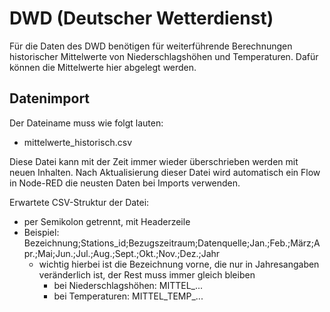 # DWD (Deutscher Wetterdienst)

Für die Daten des DWD benötigen für weiterführende Berechnungen historischer Mittelwerte von Niederschlagshöhen und Temperaturen. Dafür können die Mittelwerte hier abgelegt werden.

## Datenimport

Der Dateiname muss wie folgt lauten:

- mittelwerte_historisch.csv

Diese Datei kann mit der Zeit immer wieder überschrieben werden mit neuen Inhalten. Nach Aktualisierung dieser Datei wird automatisch ein Flow in Node-RED die neusten Daten bei Imports verwenden.

Erwartete CSV-Struktur der Datei:

- per Semikolon getrennt, mit Headerzeile
- Beispiel: Bezeichnung;Stations_id;Bezugszeitraum;Datenquelle;Jan.;Feb.;März;Apr.;Mai;Jun.;Jul.;Aug.;Sept.;Okt.;Nov.;Dez.;Jahr
  - wichtig hierbei ist die Bezeichnung vorne, die nur in Jahresangaben veränderlich ist, der Rest muss immer gleich bleiben
    - bei Niederschlagshöhen: MITTEL_...
    - bei Temperaturen: MITTEL_TEMP_...
